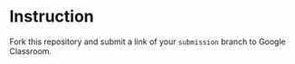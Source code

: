 # Instruction

Fork this repository and submit a link of your `submission` branch to Google Classroom.
